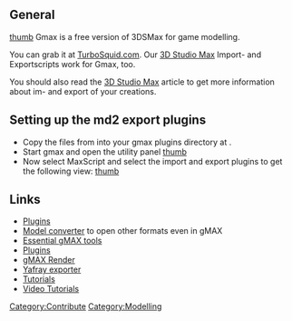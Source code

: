 ## General

[thumb](image:gmax.jpg "wikilink") Gmax is a free version of 3DSMax for
game modelling.

You can grab it at [TurboSquid.com](http://www.turbosquid.com/gmax). Our
[3D Studio Max](Modelling/3DSMax "wikilink") Import- and Exportscripts
work for Gmax, too.

You should also read the [3D Studio Max](Modelling/3DSMax "wikilink")
article to get more information about im- and export of your creations.

## Setting up the md2 export plugins

- Copy the files from into your gmax plugins directory at .
- Start gmax and open the utility panel
  [thumb](image:gmax_utils.jpg "wikilink")
- Now select MaxScript and select the import and export plugins to get
  the following view: [thumb](image:gmax_plugins.jpg "wikilink")

## Links

- [Plugins](http://pages.videotron.com/browser/)
- [Model converter](http://dutch-boy.com/3De/) to open other formats
  even in gMAX
- [Essential gMAX tools](http://www.davidhsmith.net/Essential_Tools.htm)
- [Plugins](http://nwmax.dladventures.com/)
- [gMAX Render](http://www.knochlet-development.de.tt/)
- [Yafray
  exporter](http://kupio.lunarpages.com/~tru7h02/halo/gmax_render/)
- [Tutorials](http://www.oregon-coast.net/Tutorials/index.htm)
- [Video Tutorials](http://www.fsalpha.com/tutorials/tutorials.shtml)

[Category:Contribute](Category:Contribute "wikilink")
[Category:Modelling](Category:Modelling "wikilink")